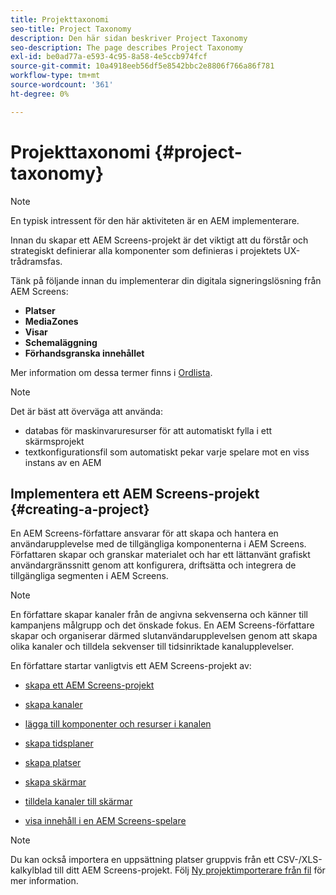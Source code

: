 ```yaml
---
title: Projekttaxonomi
seo-title: Project Taxonomy
description: Den här sidan beskriver Project Taxonomy
seo-description: The page describes Project Taxonomy
exl-id: be0ad77a-e593-4c95-8a58-4e5ccb974fcf
source-git-commit: 10a4918eeb56df5e8542bbc2e8806f766a86f781
workflow-type: tm+mt
source-wordcount: '361'
ht-degree: 0%

---
```


# Projekttaxonomi {#project-taxonomy}

>[!NOTE]
>
>En typisk intressent för den här aktiviteten är en AEM implementerare.

Innan du skapar ett AEM Screens-projekt är det viktigt att du förstår och strategiskt definierar alla komponenter som definieras i projektets UX-trådramsfas.

Tänk på följande innan du implementerar din digitala signeringslösning från AEM Screens:

* **Platser**
* **MediaZones**
* **Visar**
* **Schemaläggning**
* **Förhandsgranska innehållet**

Mer information om dessa termer finns i [Ordlista](https://experienceleague.adobe.com/docs/experience-manager-screens/user-guide/overview/screens-glossary.html?lang=en).

>[!NOTE]
>
>Det är bäst att överväga att använda:
>
>* databas för maskinvaruresurser för att automatiskt fylla i ett skärmsprojekt
>* textkonfigurationsfil som automatiskt pekar varje spelare mot en viss instans av en AEM


## Implementera ett AEM Screens-projekt {#creating-a-project}

En AEM Screens-författare ansvarar för att skapa och hantera en användarupplevelse med de tillgängliga komponenterna i AEM Screens. Författaren skapar och granskar materialet och har ett lättanvänt grafiskt användargränssnitt genom att konfigurera, driftsätta och integrera de tillgängliga segmenten i AEM Screens.

>[!NOTE]
>
>En författare skapar kanaler från de angivna sekvenserna och känner till kampanjens målgrupp och det önskade fokus. En AEM Screens-författare skapar och organiserar därmed slutanvändarupplevelsen genom att skapa olika kanaler och tilldela sekvenser till tidsinriktade kanalupplevelser.

En författare startar vanligtvis ett AEM Screens-projekt av:

* [skapa ett AEM Screens-projekt](https://experienceleague.adobe.com/docs/experience-manager-screens/user-guide/authoring/setting-up-projects/creating-a-screens-project.html?lang=en)
* [skapa kanaler](https://experienceleague.adobe.com/docs/experience-manager-screens/user-guide/authoring/setting-up-projects/managing-channels.html?lang=en)
* [lägga till komponenter och resurser i kanalen](https://experienceleague.adobe.com/docs/experience-manager-screens/user-guide/authoring/product-features/adding-components-to-a-channel.html?lang=en)
* [skapa tidsplaner](https://experienceleague.adobe.com/docs/experience-manager-screens/user-guide/authoring/setting-up-projects/managing-schedules.html?lang=en)
* [skapa platser](https://experienceleague.adobe.com/docs/experience-manager-screens/user-guide/authoring/setting-up-projects/managing-locations.html?lang=en)
* [skapa skärmar](https://experienceleague.adobe.com/docs/experience-manager-screens/user-guide/authoring/setting-up-projects/managing-displays.html?lang=en)
* [tilldela kanaler till skärmar](https://experienceleague.adobe.com/docs/experience-manager-screens/user-guide/authoring/setting-up-projects/assigning-channels/channel-assignment.html?lang=en)

* [visa innehåll i en AEM Screens-spelare](https://experienceleague.adobe.com/docs/experience-manager-screens/user-guide/administering/working-with-screens-player.html?lang=en)

>[!NOTE]
>Du kan också importera en uppsättning platser gruppvis från ett CSV-/XLS-kalkylblad till ditt AEM Screens-projekt. Följ [Ny projektimporterare från fil](https://experienceleague.adobe.com/docs/experience-manager-screens/user-guide/administering/project-importer.html?lang=en) för mer information.
